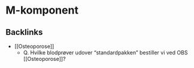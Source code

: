 # M-komponent
## Backlinks
* [[Osteoporose]]
	* Q. Hvilke blodprøver udover “standardpakken” bestiller vi ved OBS [[Osteoporose]]?

<!-- #anki/deck/Medicine# #anki/tag/med/Nephrology #anki/tag/med/Oncology -->

<!-- {BearID:7FC33AAA-6AC7-47E8-A378-D16E98E83B63-53319-000063240FCBC3E1} -->
